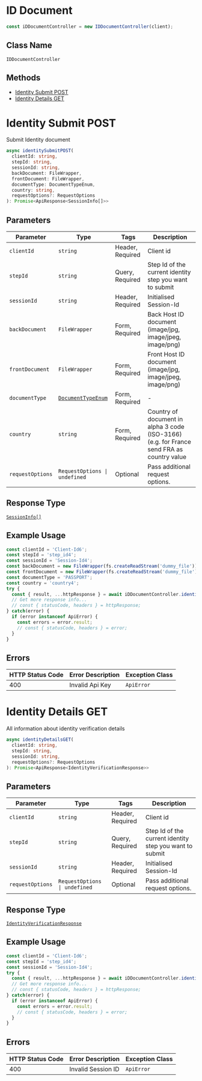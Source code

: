 # ID Document

```ts
const iDDocumentController = new IDDocumentController(client);
```

## Class Name

`IDDocumentController`

## Methods

* [Identity Submit POST](../../doc/controllers/id-document.md#identity-submit-post)
* [Identity Details GET](../../doc/controllers/id-document.md#identity-details-get)


# Identity Submit POST

Submit Identity document

```ts
async identitySubmitPOST(
  clientId: string,
  stepId: string,
  sessionId: string,
  backDocument: FileWrapper,
  frontDocument: FileWrapper,
  documentType: DocumentTypeEnum,
  country: string,
  requestOptions?: RequestOptions
): Promise<ApiResponse<SessionInfo[]>>
```

## Parameters

| Parameter | Type | Tags | Description |
|  --- | --- | --- | --- |
| `clientId` | `string` | Header, Required | Client id |
| `stepId` | `string` | Query, Required | Step Id of the current identity step you want to submit |
| `sessionId` | `string` | Header, Required | Initialised Session-Id |
| `backDocument` | `FileWrapper` | Form, Required | Back Host ID document (image/jpg, image/jpeg, image/png) |
| `frontDocument` | `FileWrapper` | Form, Required | Front Host ID document (image/jpg, image/jpeg, image/png) |
| `documentType` | [`DocumentTypeEnum`](../../doc/models/document-type-enum.md) | Form, Required | - |
| `country` | `string` | Form, Required | Country of document in alpha 3 code (ISO-3166) (e.g. for France send FRA as country value |
| `requestOptions` | `RequestOptions \| undefined` | Optional | Pass additional request options. |

## Response Type

[`SessionInfo[]`](../../doc/models/session-info.md)

## Example Usage

```ts
const clientId = 'Client-Id6';
const stepId = 'step_id4';
const sessionId = 'Session-Id4';
const backDocument = new FileWrapper(fs.createReadStream('dummy_file'));
const frontDocument = new FileWrapper(fs.createReadStream('dummy_file'));
const documentType = 'PASSPORT';
const country = 'country4';
try {
  const { result, ...httpResponse } = await iDDocumentController.identitySubmitPOST(clientId, stepId, sessionId, backDocument, frontDocument, documentType, country);
  // Get more response info...
  // const { statusCode, headers } = httpResponse;
} catch(error) {
  if (error instanceof ApiError) {
    const errors = error.result;
    // const { statusCode, headers } = error;
  }
}
```

## Errors

| HTTP Status Code | Error Description | Exception Class |
|  --- | --- | --- |
| 400 | Invalid Api Key | `ApiError` |


# Identity Details GET

All information about identity verification details

```ts
async identityDetailsGET(
  clientId: string,
  stepId: string,
  sessionId: string,
  requestOptions?: RequestOptions
): Promise<ApiResponse<IdentityVerificationResponse>>
```

## Parameters

| Parameter | Type | Tags | Description |
|  --- | --- | --- | --- |
| `clientId` | `string` | Header, Required | Client id |
| `stepId` | `string` | Query, Required | Step Id of the current identity step you want to submit |
| `sessionId` | `string` | Header, Required | Initialised Session-Id |
| `requestOptions` | `RequestOptions \| undefined` | Optional | Pass additional request options. |

## Response Type

[`IdentityVerificationResponse`](../../doc/models/identity-verification-response.md)

## Example Usage

```ts
const clientId = 'Client-Id6';
const stepId = 'step_id4';
const sessionId = 'Session-Id4';
try {
  const { result, ...httpResponse } = await iDDocumentController.identityDetailsGET(clientId, stepId, sessionId);
  // Get more response info...
  // const { statusCode, headers } = httpResponse;
} catch(error) {
  if (error instanceof ApiError) {
    const errors = error.result;
    // const { statusCode, headers } = error;
  }
}
```

## Errors

| HTTP Status Code | Error Description | Exception Class |
|  --- | --- | --- |
| 400 | Invalid Session ID | `ApiError` |

